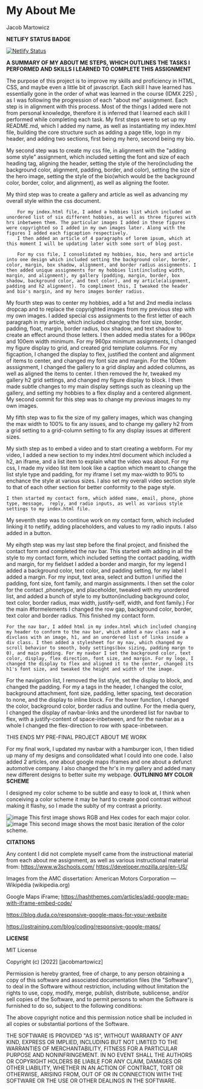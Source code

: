 # My About Me

Jacob Martowicz

**NETLIFY STATUS BADGE**

[![Netlify Status](https://api.netlify.com/api/v1/badges/9499379b-9dae-4fc1-801f-f7e2815cb641/deploy-status)](https://app.netlify.com/sites/serene-kare-d2d542/deploys)

**A SUMMARY OF MY ABOUT ME STEPS, WHICH OUTLINES THE TASKS I PERFORMED AND SKILLS I LEARNED TO COMPLETE THIS ASSIGNMENT**

The purpose of this project is to improve my skills and proficiency in HTML, CSS, and maybe even a little bit of javascript. Each skill I have learned has essentially gone in the order of what was learned in the course (IDMX 225) , as I was following the progression of each "about me" assignment. Each step is in alignment with this process. Most of the things I added were not from personal knowledge, therefore it is inferred that I learned each skill I performed while completing each task. My first steps were to set up my README.md, which I added my name, as well as instantiating my index.html file, building the core structure such as adding a page title, logo in my header, and adding two sections, first being my hero, second being my bio. 

My second step was to create my css file, in alignment with the "adding some style" assignment, which included setting the font and size of each heading tag, aligning the header, setting the style of the hero(including the background color, alignment, padding, border, and color), setting the size of the hero image, 
setting the style of the bio(which would be the background color, border, color, and alignment), as well as aligning the footer. 

My third step was to create a gallery and article as well as advancing my overall style within the css document.

        For my index.html file, I added a hobbies list which included an unordered list of six different hobbies, as well as three figures with hrs inbetween them. The particular images I added in these figures were copyrighted so I added in my own images later. Along with the figures I added each figcaption respectively. 
        I then added an article of 4 paragraphs of lorem ipsum, which at this moment I will be updating later with some sort of blog post.

        For my css file, I consolidated my hobbies, bio, hero and article into one design which included setting the background color, border, color, margin, box shadow, alignment, and border radius assignments. I then added unique assignments for my hobbies list(including width, margin, and alignment), my gallery (padding, margin, border, box shadow, background color, and text color), and my article(alignment, padding and h2 alignment). To compliment this, I tweaked the header and bio's margin, and my hero images border radius. 
        
My fourth step was to center my hobbies, add a 1st and 2nd media inclass dropcap and to replace the copyrighted images from my previous step with my own images.
      I added special css assignments to the first letter of each paragraph in my article, which included changing the font size, border, padding, float, margin, border radius, box shadow, and text shadow to create an effect around those letters. 
      I then added media states for a 960px and 100em width minimum. For my 960px minimum assignments, I changed my figure display to grid, and created grid template columns. For my figcaption, I changed the display to flex, justified the content and alignment of items to center, and changed my font size and margin. 
For the 100em asssignment, I changed the gallery to a grid display and added columns, as well as aligned the items to center. I then removed the hr, tweaked my gallery h2 grid settings, and changed my figure display to block. 
      I then made subtle changes to my main display settings such as cleaning up the gallery, and setting my hobbies to a flex display and a centered alignment.
My second commit for this step was to change my previous images to my own images. 

My fifth step was to fix the size of my gallery images, which was changing the max width to 100% to fix any issues, and to change my gallery h2 from a grid setting to a grid-column setting to fix any display issues at different sizes. 

My sixth step as to embed a video and to start creating a webform. For my video, I added a new section to my index.html document which included a h2, an iframe, and a list item to explain what the video was about. For my css, I made my video list item look like a caption which meant to change the list style type and padding, for my iframe I set my max-width to 90% to enchance the style at various sizes. I also set my overall video section style to that of each other section for better conformity to the page style. 

    I then started my contact form, which added name, email, phone, phone type, message,  reply, and radio inputs, as well as various style settings to my index.html file.
    
My seventh step was to continue work on my contact form, which included linking it to netlify, adding placeholders, and values to my radio inputs. I also added in a button. 

My eihgth step was my last step before the final project, and finished the contact form and completed the nav bar. This started with adding in all the style to my contact form, which included setting the contact padding, width and margin, for my fieldset I added a border and margin, for my legend I added a background color, text color, and padding setting, for my label I added a margin. For my input, text area, select and button I unified the padding, font size, font family, and margin assignments. I then set the color for the contact  ,phonetype, and placeholder, tweaked with my unordered list, and added a bunch of style to my button(including background color, text color, border radius, max width, justify-self, width, and font family.) For the main #formelements I changed the row gap, background color, border, text color and border radius. This finished my contact form.

    For the nav bar, I added html in my index.html which included changing my header to conform to the nav bar, which added a nav class nad a divclass with an image, h1, and an unordered list of links inside a div class. I then added a stylesheet for my nav, which changed my scroll behavior to smooth, body settings(box sizing, padding margn to 0), and main padding. For my navbar I set the background color, text color, display, flex direction, font size, and margin. For my logo, I changed the display to flex and aligned it to the center, changed its h1's font size, and tweaked the height and width of the image. 
For the navigation list, I removed the list style, set the display to block, and changed the padding. For my a tags in the header, I changed the color, background attachment, font size, padding, letter spacing, text decoration to none, and the display to inline block. For the hover function, I changed the color, background color, border radius and outline. For the media query, I changed the display of navbar-links and the unordered list for navbar to flex, with a justify-content of space-inbetween, and for the navbar as a whole I changed the flex-direction to row with space-inbetween.


THIS ENDS MY PRE-FINAL PROJECT ABOUT ME WORK

For my final work, I updated my navbar with a hamburger icon, I then tidied up many of my designs and consolidated what I could into one code. I also added 2 articles, one about google maps iframes and one about a defunct automotive company. I also changed the hr's in my gallery and added many new different designs to better suite my webpage. 
**OUTLINING MY COLOR SCHEME**

I designed my color scheme to be subtle and easy to look at, I think when conceiving a color scheme it may be hard to create good contrast without making it flashy, so I made the sublty of my contrast a priority.

![image](https://user-images.githubusercontent.com/98423144/164090988-d83f0773-6b2e-4b63-a07a-9456cdf4fd30.png)
This first image shows RGB and Hex codes for each major color.
![image](https://user-images.githubusercontent.com/98423144/164091574-ca549176-1d41-415d-b516-05798b5e3ebd.png)
This second image shows the most basic iteration of the color scheme. 

**CITATIONS**

Any content I did not complete myself came from the instructional material from each about me assignment, as well as various instructional material from:
https://www.w3schools.com/
https://developer.mozilla.org/en-US/

Images from the AMC dissertation:
American Motors Corporation — Wikipédia (wikipedia.org)

Google Maps iFrame;
https://hashthemes.com/articles/add-google-map-with-iframe-embed-code/

https://blog.duda.co/responsive-google-maps-for-your-website

https://ostraining.com/blog/coding/responsive-google-maps/

**LICENSE**

MIT License

Copyright (c) [2022] [jacobmartowicz]

Permission is hereby granted, free of charge, to any person obtaining a copy
of this software and associated documentation files (the "Software"), to deal
in the Software without restriction, including without limitation the rights
to use, copy, modify, merge, publish, distribute, sublicense, and/or sell
copies of the Software, and to permit persons to whom the Software is
furnished to do so, subject to the following conditions:

The above copyright notice and this permission notice shall be included in all
copies or substantial portions of the Software.

THE SOFTWARE IS PROVIDED "AS IS", WITHOUT WARRANTY OF ANY KIND, EXPRESS OR
IMPLIED, INCLUDING BUT NOT LIMITED TO THE WARRANTIES OF MERCHANTABILITY,
FITNESS FOR A PARTICULAR PURPOSE AND NONINFRINGEMENT. IN NO EVENT SHALL THE
AUTHORS OR COPYRIGHT HOLDERS BE LIABLE FOR ANY CLAIM, DAMAGES OR OTHER
LIABILITY, WHETHER IN AN ACTION OF CONTRACT, TORT OR OTHERWISE, ARISING FROM,
OUT OF OR IN CONNECTION WITH THE SOFTWARE OR THE USE OR OTHER DEALINGS IN THE
SOFTWARE.
